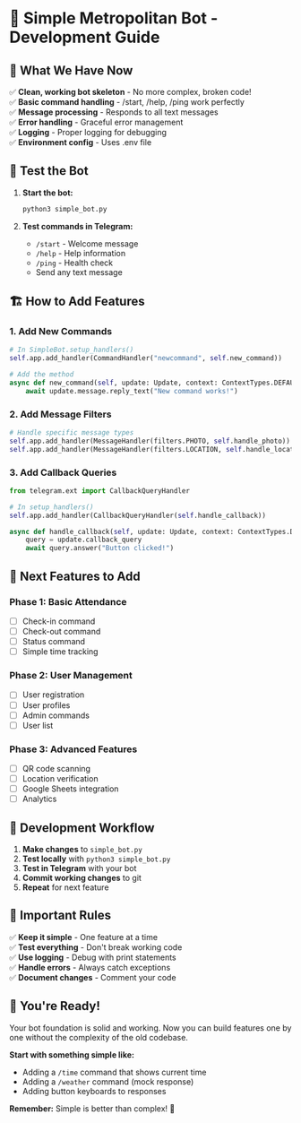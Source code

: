 # 🚀 Simple Metropolitan Bot - Development Guide

## 🎯 **What We Have Now**

✅ **Clean, working bot skeleton** - No more complex, broken code!  
✅ **Basic command handling** - /start, /help, /ping work perfectly  
✅ **Message processing** - Responds to all text messages  
✅ **Error handling** - Graceful error management  
✅ **Logging** - Proper logging for debugging  
✅ **Environment config** - Uses .env file  

## 🧪 **Test the Bot**

1. **Start the bot:**
   ```bash
   python3 simple_bot.py
   ```

2. **Test commands in Telegram:**
   - `/start` - Welcome message
   - `/help` - Help information  
   - `/ping` - Health check
   - Send any text message

## 🏗️ **How to Add Features**

### **1. Add New Commands**

```python
# In SimpleBot.setup_handlers()
self.app.add_handler(CommandHandler("newcommand", self.new_command))

# Add the method
async def new_command(self, update: Update, context: ContextTypes.DEFAULT_TYPE):
    await update.message.reply_text("New command works!")
```

### **2. Add Message Filters**

```python
# Handle specific message types
self.app.add_handler(MessageHandler(filters.PHOTO, self.handle_photo))
self.app.add_handler(MessageHandler(filters.LOCATION, self.handle_location))
```

### **3. Add Callback Queries**

```python
from telegram.ext import CallbackQueryHandler

# In setup_handlers()
self.app.add_handler(CallbackQueryHandler(self.handle_callback))

async def handle_callback(self, update: Update, context: ContextTypes.DEFAULT_TYPE):
    query = update.callback_query
    await query.answer("Button clicked!")
```

## 📱 **Next Features to Add**

### **Phase 1: Basic Attendance**
- [ ] Check-in command
- [ ] Check-out command  
- [ ] Status command
- [ ] Simple time tracking

### **Phase 2: User Management**
- [ ] User registration
- [ ] User profiles
- [ ] Admin commands
- [ ] User list

### **Phase 3: Advanced Features**
- [ ] QR code scanning
- [ ] Location verification
- [ ] Google Sheets integration
- [ ] Analytics

## 🔧 **Development Workflow**

1. **Make changes** to `simple_bot.py`
2. **Test locally** with `python3 simple_bot.py`
3. **Test in Telegram** with your bot
4. **Commit working changes** to git
5. **Repeat** for next feature

## 🚨 **Important Rules**

✅ **Keep it simple** - One feature at a time  
✅ **Test everything** - Don't break working code  
✅ **Use logging** - Debug with print statements  
✅ **Handle errors** - Always catch exceptions  
✅ **Document changes** - Comment your code  

## 🎉 **You're Ready!**

Your bot foundation is solid and working. Now you can build features one by one without the complexity of the old codebase.

**Start with something simple like:**
- Adding a `/time` command that shows current time
- Adding a `/weather` command (mock response)
- Adding button keyboards to responses

**Remember:** Simple is better than complex! 🚀

